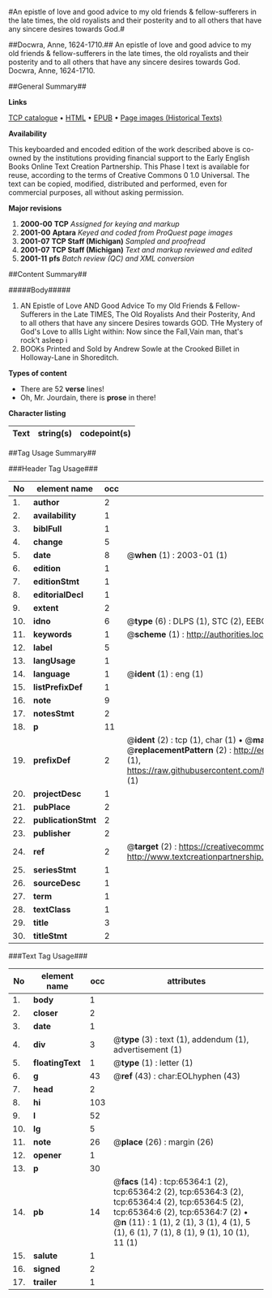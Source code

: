 #An epistle of love and good advice to my old friends & fellow-sufferers in the late times, the old royalists and their posterity and to all others that have any sincere desires towards God.#

##Docwra, Anne, 1624-1710.##
An epistle of love and good advice to my old friends & fellow-sufferers in the late times, the old royalists and their posterity and to all others that have any sincere desires towards God.
Docwra, Anne, 1624-1710.

##General Summary##

**Links**

[TCP catalogue](http://www.ota.ox.ac.uk/tcp/)  • 
[HTML](http://tei.it.ox.ac.uk/tcp/Texts-HTML/free/A36/A36213.html)  • 
[EPUB](http://tei.it.ox.ac.uk/tcp/Texts-EPUB/free/A36/A36213.epub) • 
[Page images (Historical Texts)](https://data.historicaltexts.jisc.ac.uk/view?pubId=eebo-12656080e&pageId=eebo-12656080e-65364-1)

**Availability**

This keyboarded and encoded edition of the
	       work described above is co-owned by the institutions
	       providing financial support to the Early English Books
	       Online Text Creation Partnership. This Phase I text is
	       available for reuse, according to the terms of Creative
	       Commons 0 1.0 Universal. The text can be copied,
	       modified, distributed and performed, even for
	       commercial purposes, all without asking permission.

**Major revisions**

1. __2000-00__ __TCP__ *Assigned for keying and markup*
1. __2001-00__ __Aptara__ *Keyed and coded from ProQuest page images*
1. __2001-07__ __TCP Staff (Michigan)__ *Sampled and proofread*
1. __2001-07__ __TCP Staff (Michigan)__ *Text and markup reviewed and edited*
1. __2001-11__ __pfs__ *Batch review (QC) and XML conversion*

##Content Summary##

#####Body#####

1. AN
Epistle of Love
AND
Good Advice
To my Old Friends & Fellow-Sufferers
in the Late TIMES,
The Old Royalists
And their Posterity,
And to all others that have any sincere Desires towards
GOD.
THe Mystery of God's Love to allIs Light within: Now since the Fall,Vain man, that's rock't asleep i
1. BOOKs Printed and Sold by Andrew Sowle at the Crooked
Billet in Holloway-Lane in Shoreditch.

**Types of content**

  * There are 52 **verse** lines!
  * Oh, Mr. Jourdain, there is **prose** in there!

**Character listing**


|Text|string(s)|codepoint(s)|
|---|---|---|

##Tag Usage Summary##

###Header Tag Usage###

|No|element name|occ|attributes|
|---|---|---|---|
|1.|__author__|2||
|2.|__availability__|1||
|3.|__biblFull__|1||
|4.|__change__|5||
|5.|__date__|8| @__when__ (1) : 2003-01 (1)|
|6.|__edition__|1||
|7.|__editionStmt__|1||
|8.|__editorialDecl__|1||
|9.|__extent__|2||
|10.|__idno__|6| @__type__ (6) : DLPS (1), STC (2), EEBO-CITATION (1), OCLC (1), VID (1)|
|11.|__keywords__|1| @__scheme__ (1) : http://authorities.loc.gov/ (1)|
|12.|__label__|5||
|13.|__langUsage__|1||
|14.|__language__|1| @__ident__ (1) : eng (1)|
|15.|__listPrefixDef__|1||
|16.|__note__|9||
|17.|__notesStmt__|2||
|18.|__p__|11||
|19.|__prefixDef__|2| @__ident__ (2) : tcp (1), char (1)  •  @__matchPattern__ (2) : ([0-9\-]+):([0-9IVX]+) (1), (.+) (1)  •  @__replacementPattern__ (2) : http://eebo.chadwyck.com/downloadtiff?vid=$1&page=$2 (1), https://raw.githubusercontent.com/textcreationpartnership/Texts/master/tcpchars.xml#$1 (1)|
|20.|__projectDesc__|1||
|21.|__pubPlace__|2||
|22.|__publicationStmt__|2||
|23.|__publisher__|2||
|24.|__ref__|2| @__target__ (2) : https://creativecommons.org/publicdomain/zero/1.0/ (1), http://www.textcreationpartnership.org/docs/. (1)|
|25.|__seriesStmt__|1||
|26.|__sourceDesc__|1||
|27.|__term__|1||
|28.|__textClass__|1||
|29.|__title__|3||
|30.|__titleStmt__|2||


###Text Tag Usage###

|No|element name|occ|attributes|
|---|---|---|---|
|1.|__body__|1||
|2.|__closer__|2||
|3.|__date__|1||
|4.|__div__|3| @__type__ (3) : text (1), addendum (1), advertisement (1)|
|5.|__floatingText__|1| @__type__ (1) : letter (1)|
|6.|__g__|43| @__ref__ (43) : char:EOLhyphen (43)|
|7.|__head__|2||
|8.|__hi__|103||
|9.|__l__|52||
|10.|__lg__|5||
|11.|__note__|26| @__place__ (26) : margin (26)|
|12.|__opener__|1||
|13.|__p__|30||
|14.|__pb__|14| @__facs__ (14) : tcp:65364:1 (2), tcp:65364:2 (2), tcp:65364:3 (2), tcp:65364:4 (2), tcp:65364:5 (2), tcp:65364:6 (2), tcp:65364:7 (2)  •  @__n__ (11) : 1 (1), 2 (1), 3 (1), 4 (1), 5 (1), 6 (1), 7 (1), 8 (1), 9 (1), 10 (1), 11 (1)|
|15.|__salute__|1||
|16.|__signed__|2||
|17.|__trailer__|1||
